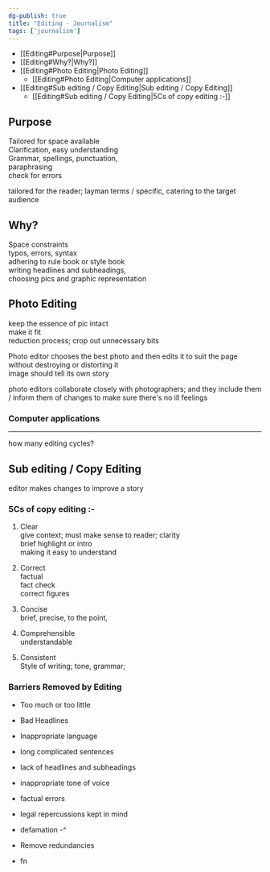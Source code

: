 ```yaml
---  
dg-publish: true  
title: "Editing - Journalism"  
tags: ['journalism']  
---  
```

  
  
- [[Editing#Purpose|Purpose]]  
- [[Editing#Why?|Why?]]  
- [[Editing#Photo Editing|Photo Editing]]  
	- [[Editing#Photo Editing|Computer applications]]  
- [[Editing#Sub editing / Copy Editing|Sub editing / Copy Editing]]  
	- [[Editing#Sub editing / Copy Editing|5Cs of copy editing :-]]  
  
  
  
  
## Purpose  
  
Tailored for space available  
Clarification, easy understanding  
Grammar, spellings, punctuation,   
paraphrasing  
check for errors  
  
tailored for the reader; layman terms / specific, catering to the target audience   
  
## Why?   
Space constraints   
typos, errors, syntax  
adhering to rule book or style book  
writing headlines and subheadings,   
choosing pics and graphic representation  
  
  
## Photo Editing  
keep the essence of pic intact  
make it fit  
reduction process; crop out unnecessary bits  
  
Photo editor chooses the best photo and then edits it to suit the page without destroying or distorting it  
image should tell its own story  
  
photo editors collaborate closely with photographers; and they include them / inform them of changes to make sure there's no ill feelings   
  
### Computer applications   
  
  
  
---  
how many editing cycles?   
  
  
## Sub editing / Copy Editing  
editor makes changes to improve a story  
### 5Cs of copy editing :-  
  
1. Clear   
   give context;  must make sense to reader; clarity  
   brief highlight or intro  
   making it easy to understand  
     
2. Correct  
   factual  
   fact check  
   correct figures  
     
3. Concise  
   brief, precise, to the point,   
     
4. Comprehensible  
   understandable  
  
5. Consistent  
   Style of writing; tone, grammar;   
  
### Barriers Removed by Editing  
  
- Too much or too little  
- Bad Headlines  
- Inappropriate language  
- long complicated sentences  
- lack of headlines and subheadings  
- inappropriate tone of voice  
- factual errors  
- legal repercussions kept in mind  
- defamation -^  
  
  
- Remove redundancies  
- fn